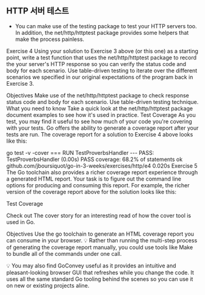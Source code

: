 ## HTTP 서버 테스트
* You can make use of the testing package to test your HTTP servers too. In addition, the net/http/httptest package provides some helpers that make the process painless.


Exercise 4
Using your solution to Exercise 3 above (or this one) as a starting point, write a test function that uses the net/http/httptest package to record the your server's HTTP response so you can verify the status code and body for each scenario. Use table-driven testing to iterate over the different scenarios we specified in our original expectations of the program back in Exercise 3.

Objectives
Make use of the net/http/httptest package to check response status code and body for each scenario.
Use table-driven testing technique.
What you need to know
Take a quick look at the net/http/httptest package document examples to see how it's used in practice.
Test Coverage
As you test, you may find it useful to see how much of your code you're covering with your tests. Go offers the ability to generate a coverage report after your tests are run. The coverage report for a solution to Exercise 4 above looks like this:

go test -v -cover
=== RUN   TestProverbsHandler
--- PASS: TestProverbsHandler (0.00s)
PASS
coverage: 68.2% of statements
ok      github.com/jboursiquot/go-in-3-weeks/exercises/http/e4   0.020s
Exercise 5
The Go toolchain also provides a richer coverage report experience through a generated HTML report. Your task is to figure out the command line options for producing and consuming this report. For example, the richer version of the coverage report above for the solution looks like this:

Test Coverage

Check out The cover story for an interesting read of how the cover tool is used in Go.

Objectives
Use the go toolchain to generate an HTML coverage report you can consume in your browser.
💡 Rather than running the multi-step process of generating the coverage report manually, you could use tools like Make to bundle all of the commands under one call.

💡 You may also find GoConvey useful as it provides an intuitive and pleasant-looking browser GUI that refreshes while you change the code. It uses all the same standard Go tooling behind the scenes so you can use it on new or existing projects aline.